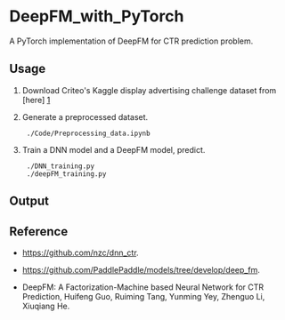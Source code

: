 # DeepFM_with_PyTorch

A PyTorch implementation of DeepFM for CTR prediction problem.

## Usage

1. Download Criteo's Kaggle display advertising challenge dataset from [here] [1]

2. Generate a preprocessed dataset.

        ./Code/Preprocessing_data.ipynb

3. Train a DNN model and a DeepFM model,  predict.

        ./DNN_training.py
        ./deepFM_training.py

## Output


## Reference

- https://github.com/nzc/dnn_ctr.

- https://github.com/PaddlePaddle/models/tree/develop/deep_fm.

- DeepFM: A Factorization-Machine based Neural Network for CTR         Prediction, Huifeng Guo, Ruiming Tang, Yunming Yey, Zhenguo Li, Xiuqiang He.

[1]: https://figshare.com/articles/dataset/Kaggle_Display_Advertising_Challenge_dataset/5732310?file=10082655
